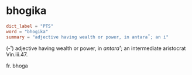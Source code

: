 # bhogika

``` toml
dict_label = "PTS"
word = "bhogika"
summary = "adjective having wealth or power, in antara˚; an i"
```

(\-˚) adjective having wealth or power, in *antara˚*; an intermediate aristocrat Vin.iii.47.

fr. bhoga

